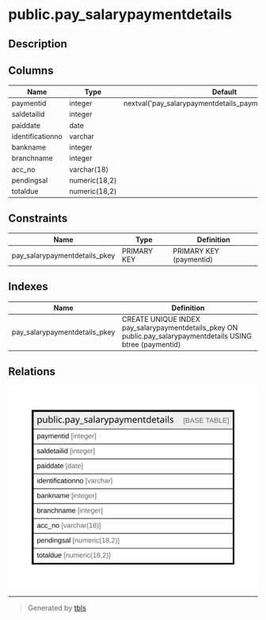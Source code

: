 # public.pay_salarypaymentdetails

## Description

## Columns

| Name | Type | Default | Nullable | Children | Parents | Comment |
| ---- | ---- | ------- | -------- | -------- | ------- | ------- |
| paymentid | integer | nextval('pay_salarypaymentdetails_paymentid_seq'::regclass) | false |  |  |  |
| saldetailid | integer |  | false |  |  |  |
| paiddate | date |  | true |  |  |  |
| identificationno | varchar |  | true |  |  |  |
| bankname | integer |  | true |  |  |  |
| branchname | integer |  | true |  |  |  |
| acc_no | varchar(18) |  | true |  |  |  |
| pendingsal | numeric(18,2) |  | true |  |  |  |
| totaldue | numeric(18,2) |  | true |  |  |  |

## Constraints

| Name | Type | Definition |
| ---- | ---- | ---------- |
| pay_salarypaymentdetails_pkey | PRIMARY KEY | PRIMARY KEY (paymentid) |

## Indexes

| Name | Definition |
| ---- | ---------- |
| pay_salarypaymentdetails_pkey | CREATE UNIQUE INDEX pay_salarypaymentdetails_pkey ON public.pay_salarypaymentdetails USING btree (paymentid) |

## Relations

![er](public.pay_salarypaymentdetails.svg)

---

> Generated by [tbls](https://github.com/k1LoW/tbls)
